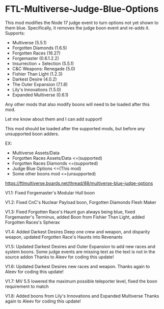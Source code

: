# FTL-Multiverse-Judge-Blue-Options
This mod modifies the Node 17 judge event to turn options not yet shown to them blue.
Specifically, it removes the judge boon event and re-adds it.
Supports:
* Multiverse (5.5.1)
* Forgotten Diamonds (1.6.5)
* Forgotten Races (16.27)
* Forgemaster (0.6.1.2.2)
* Insurrection + Selection (5.5.1)
* C&C Weapons: Renegade (5.0)
* Fishier Than Light (1.2.3)
* Darkest Desire (4.0.2)
* The Outer Expansion (7.1.8)
* Lily's Innovations (1.5.0)
* Expanded Multiverse (0.6.1)

Any other mods that also modify boons will need to be loaded after this mod.

Let me know about them and I can add support!

This mod should be loaded after the supported mods, but before any unsupported boon adders.

EX:
* Multiverse Assets/Data
* Forgotten Races Assets/Data <=(supported)
* Forgotten Races Diamonds <=(supported)
* Judge Blue Options <=(This mod)
* Some other boons mod <=(unsupported)


https://ftlmultiverse.boards.net/thread/88/multiverse-blue-judge-options

V1.1: Fixed Forgemaster's Modular Hull boon

V1.2: Fixed CnC's Nuclear Payload boon, Forgotten Diamonds Flesh Maker

V1.3: Fixed Forgotten Race's Haunt gun always being blue, fixed Forgemaster's Terminus, added Boon from Fishier Than Light, added Forgotten Races's Spherax

V1.4: Added Darkest Desires Deep one crew and weapon, and disparity weapon, updated Forgotten Race's Haunts into Revenants

V1.5: Updated Darkest Desires and Outer Expansion to add new races and system boons. Some judge events are missing text as the text is not in the source addon
	Thanks to Aleev for coding this update! 

V1.6: Updated Darkest Desires new races and weapon.
	Thanks again to Aleev for coding this update! 

V1.7: MV 5.5 lowered the maximum possible teleporter level, fixed the boon requirement to match

V1.8: Added boons from Lily's Innovations and Expanded Multiverse
	Thanks again to Aleev for coding this update! 